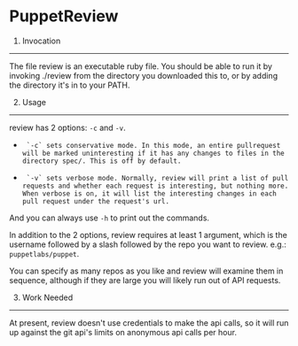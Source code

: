 PuppetReview
============

1. Invocation
-------------
The file review is an executable ruby file. You should be able to run it by invoking ./review from the directory you downloaded this to, or by adding the directory it's in to your PATH.

2. Usage
--------
review has 2 options: `-c` and `-v`.

*      `-c` sets conservative mode. In this mode, an entire pullrequest will be marked uninteresting if it has any changes to files in the directory spec/. This is off by default.
*      `-v` sets verbose mode. Normally, review will print a list of pull requests and whether each request is interesting, but nothing more. When verbose is on, it will list the interesting changes in each pull request under the request's url.

And you can always use `-h` to print out the commands.

In addition to the 2 options, review requires at least 1 argument, which is the username followed by a slash followed by the repo you want to review. e.g.: `puppetlabs/puppet`.

You can specify as many repos as you like and review will examine them in sequence, although if they are large you will likely run out of API requests.

3. Work Needed
--------------
At present, review doesn't use credentials to make the api calls, so it will run up against the git api's limits on anonymous api calls per hour.
